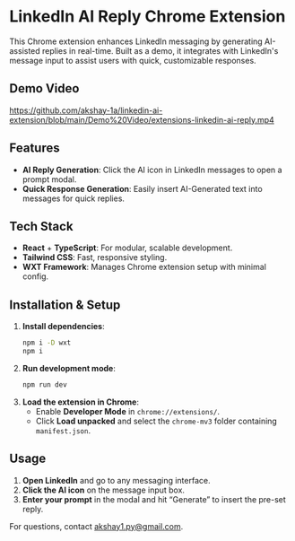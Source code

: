 
# LinkedIn AI Reply Chrome Extension

This Chrome extension enhances LinkedIn messaging by generating AI-assisted replies in real-time. Built as a demo, it integrates with LinkedIn's message input to assist users with quick, customizable responses.

## Demo Video
https://github.com/akshay-1a/linkedin-ai-extension/blob/main/Demo%20Video/extensions-linkedin-ai-reply.mp4


## Features
- **AI Reply Generation**: Click the AI icon in LinkedIn messages to open a prompt modal.
- **Quick Response Generation**: Easily insert AI-Generated text into messages for quick replies.

## Tech Stack
- **React** + **TypeScript**: For modular, scalable development.
- **Tailwind CSS**: Fast, responsive styling.
- **WXT Framework**: Manages Chrome extension setup with minimal config.

## Installation & Setup

1. **Install dependencies**:
    ```bash
    npm i -D wxt
    npm i
    ```
2. **Run development mode**:
    ```bash
    npm run dev
    ```
3. **Load the extension in Chrome**:
    - Enable **Developer Mode** in `chrome://extensions/`.
    - Click **Load unpacked** and select the `chrome-mv3` folder containing `manifest.json`.

## Usage
1. **Open LinkedIn** and go to any messaging interface.
2. **Click the AI icon** on the message input box.
3. **Enter your prompt** in the modal and hit “Generate” to insert the pre-set reply.

For questions, contact [akshay1.py@gmail.com](mailto:akshay1.py@gmail.com).
